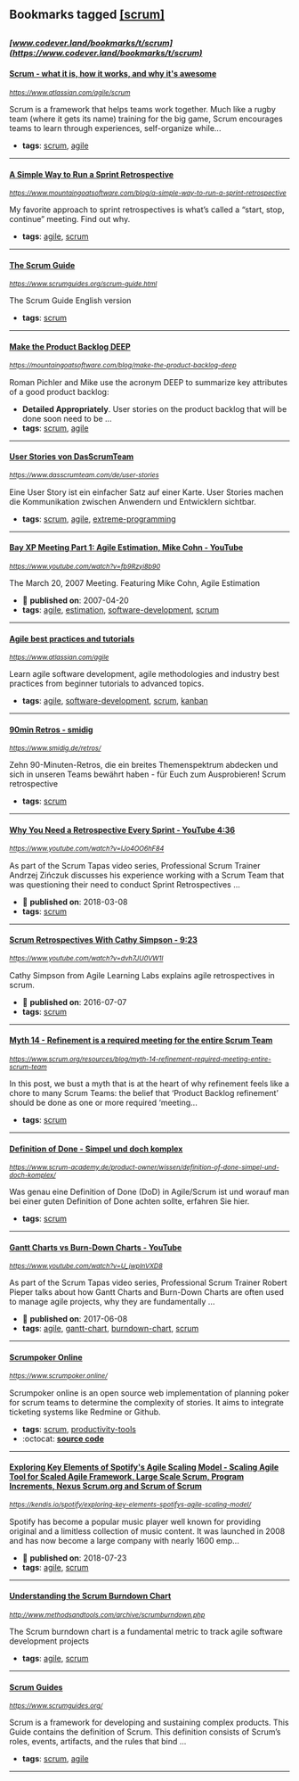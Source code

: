 ## Bookmarks tagged [[scrum]](https://www.codever.land/search?q=[scrum])

_<sup><sup>[www.codever.land/bookmarks/t/scrum](https://www.codever.land/bookmarks/t/scrum)</sup></sup>_
---
#### [Scrum - what it is, how it works, and why it's awesome](https://www.atlassian.com/agile/scrum)
_<sup>https://www.atlassian.com/agile/scrum</sup>_

Scrum is a framework that helps teams work together. Much like a rugby team (where it gets its name) training for the big game, Scrum encourages teams to learn through experiences, self-organize while...
* **tags**: [scrum](../tagged/scrum.md), [agile](../tagged/agile.md)
---
#### [ A Simple Way to Run a Sprint Retrospective](https://www.mountaingoatsoftware.com/blog/a-simple-way-to-run-a-sprint-retrospective)
_<sup>https://www.mountaingoatsoftware.com/blog/a-simple-way-to-run-a-sprint-retrospective</sup>_

My favorite approach to sprint retrospectives is what’s called a “start, stop, continue” meeting. Find out why.

* **tags**: [agile](../tagged/agile.md), [scrum](../tagged/scrum.md)
---
#### [The Scrum Guide](https://www.scrumguides.org/scrum-guide.html)
_<sup>https://www.scrumguides.org/scrum-guide.html</sup>_

The Scrum Guide English version
* **tags**: [scrum](../tagged/scrum.md)
---
#### [Make the Product Backlog DEEP](https://mountaingoatsoftware.com/blog/make-the-product-backlog-deep)
_<sup>https://mountaingoatsoftware.com/blog/make-the-product-backlog-deep</sup>_

Roman Pichler and Mike use the acronym DEEP to summarize key attributes of a good product backlog:

* **Detailed Appropriately**. User stories on the product backlog that will be done soon need to be ...
* **tags**: [scrum](../tagged/scrum.md), [agile](../tagged/agile.md)
---
#### [User Stories von DasScrumTeam](https://www.dasscrumteam.com/de/user-stories)
_<sup>https://www.dasscrumteam.com/de/user-stories</sup>_

 Eine User Story ist ein einfacher Satz auf einer Karte. User Stories machen die Kommunikation zwischen Anwendern und Entwicklern sichtbar.
* **tags**: [scrum](../tagged/scrum.md), [agile](../tagged/agile.md), [extreme-programming](../tagged/extreme-programming.md)
---
#### [Bay XP Meeting Part 1: Agile Estimation, Mike Cohn - YouTube](https://www.youtube.com/watch?v=fb9Rzyi8b90)
_<sup>https://www.youtube.com/watch?v=fb9Rzyi8b90</sup>_

The March 20, 2007 Meeting. Featuring Mike Cohn, Agile Estimation
* :calendar: **published on**: 2007-04-20
* **tags**: [agile](../tagged/agile.md), [estimation](../tagged/estimation.md), [software-development](../tagged/software-development.md), [scrum](../tagged/scrum.md)
---
#### [Agile best practices and tutorials](https://www.atlassian.com/agile)
_<sup>https://www.atlassian.com/agile</sup>_

Learn agile software development, agile methodologies and industry best practices from beginner tutorials to advanced topics. 
* **tags**: [agile](../tagged/agile.md), [software-development](../tagged/software-development.md), [scrum](../tagged/scrum.md), [kanban](../tagged/kanban.md)
---
#### [90min Retros - smidig](https://www.smidig.de/retros/)
_<sup>https://www.smidig.de/retros/</sup>_

Zehn 90-Minuten-Retros, die ein breites Themenspektrum abdecken und sich in unseren Teams bewährt haben - für Euch zum Ausprobieren! Scrum retrospective
* **tags**: [scrum](../tagged/scrum.md)
---
#### [Why You Need a Retrospective Every Sprint - YouTube 4:36](https://www.youtube.com/watch?v=lJo4OO6hF84)
_<sup>https://www.youtube.com/watch?v=lJo4OO6hF84</sup>_

As part of the Scrum Tapas video series, Professional Scrum Trainer Andrzej Zińczuk discusses his experience working with a Scrum Team that was questioning their need to conduct Sprint Retrospectives ...
* :calendar: **published on**: 2018-03-08
* **tags**: [scrum](../tagged/scrum.md)
---
#### [Scrum Retrospectives With Cathy Simpson - 9:23](https://www.youtube.com/watch?v=dvh7JU0VW1I)
_<sup>https://www.youtube.com/watch?v=dvh7JU0VW1I</sup>_

Cathy Simpson from Agile Learning Labs explains agile retrospectives in scrum.
* :calendar: **published on**: 2016-07-07
* **tags**: [scrum](../tagged/scrum.md)
---
#### [Myth 14 - Refinement is a required meeting for the entire Scrum Team](https://www.scrum.org/resources/blog/myth-14-refinement-required-meeting-entire-scrum-team)
_<sup>https://www.scrum.org/resources/blog/myth-14-refinement-required-meeting-entire-scrum-team</sup>_

In this post, we bust a myth that is at the heart of why refinement feels like a chore to many Scrum Teams: the belief that ‘Product Backlog refinement’ should be done as one or more required ‘meeting...
* **tags**: [scrum](../tagged/scrum.md)
---
#### [Definition of Done - Simpel und doch komplex](https://www.scrum-academy.de/product-owner/wissen/definition-of-done-simpel-und-doch-komplex/)
_<sup>https://www.scrum-academy.de/product-owner/wissen/definition-of-done-simpel-und-doch-komplex/</sup>_

Was genau eine Definition of Done (DoD) in Agile/Scrum ist und worauf man bei einer guten Definition of Done achten sollte, erfahren Sie hier.
* **tags**: [scrum](../tagged/scrum.md)
---
#### [Gantt Charts vs Burn-Down Charts - YouTube](https://www.youtube.com/watch?v=U_jwpInVXD8)
_<sup>https://www.youtube.com/watch?v=U_jwpInVXD8</sup>_

As part of the Scrum Tapas video series, Professional Scrum Trainer Robert Pieper talks about how Gantt Charts and Burn-Down Charts are often used to manage agile projects, why they are fundamentally ...
* :calendar: **published on**: 2017-06-08
* **tags**: [agile](../tagged/agile.md), [gantt-chart](../tagged/gantt-chart.md), [burndown-chart](../tagged/burndown-chart.md), [scrum](../tagged/scrum.md)
---
#### [Scrumpoker Online](https://www.scrumpoker.online/)
_<sup>https://www.scrumpoker.online/</sup>_

Scrumpoker online is an open source web implementation of planning poker for scrum teams to determine the complexity of stories. It aims to integrate ticketing systems like Redmine or Github.
* **tags**: [scrum](../tagged/scrum.md), [productivity-tools](../tagged/productivity-tools.md)
* :octocat: **[source code](https://github.com/Toxantron/scrumonline)**
---
#### [Exploring Key Elements of Spotify's Agile Scaling Model - Scaling Agile Tool for Scaled Agile Framework, Large Scale Scrum, Program Increments, Nexus Scrum.org and Scrum of Scrum](https://kendis.io/spotify/exploring-key-elements-spotifys-agile-scaling-model/)
_<sup>https://kendis.io/spotify/exploring-key-elements-spotifys-agile-scaling-model/</sup>_

Spotify has become a popular music player well known for providing original and a limitless collection of music content. It was launched in 2008 and has now become a large company with nearly 1600 emp...
* :calendar: **published on**: 2018-07-23
* **tags**: [agile](../tagged/agile.md), [scrum](../tagged/scrum.md)
---
#### [Understanding the Scrum Burndown Chart](http://www.methodsandtools.com/archive/scrumburndown.php)
_<sup>http://www.methodsandtools.com/archive/scrumburndown.php</sup>_

The Scrum burndown chart is a fundamental metric to track agile software development projects
* **tags**: [agile](../tagged/agile.md), [scrum](../tagged/scrum.md)
---
#### [Scrum Guides](https://www.scrumguides.org/)
_<sup>https://www.scrumguides.org/</sup>_

Scrum is a framework for developing and sustaining complex products. This Guide contains the definition of Scrum. This definition consists of Scrum’s roles, events, artifacts, and the rules that bind ...
* **tags**: [scrum](../tagged/scrum.md), [agile](../tagged/agile.md)
---
